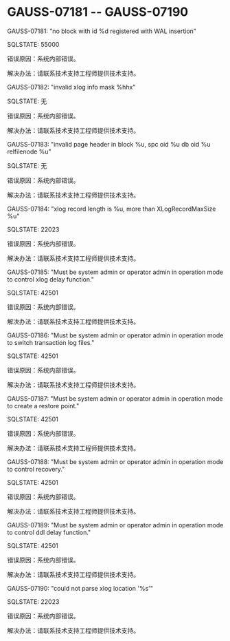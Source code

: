 # GAUSS-07181 -- GAUSS-07190

GAUSS-07181: "no block with id %d registered with WAL insertion"

SQLSTATE: 55000

错误原因：系统内部错误。

解决办法：请联系技术支持工程师提供技术支持。

GAUSS-07182: "invalid xlog info mask %hhx"

SQLSTATE: 无

错误原因：系统内部错误。

解决办法：请联系技术支持工程师提供技术支持。

GAUSS-07183: "invalid page header in block %u, spc oid %u db oid %u relfilenode %u"

SQLSTATE: 无

错误原因：系统内部错误。

解决办法：请联系技术支持工程师提供技术支持。

GAUSS-07184: "xlog record length is %u, more than XLogRecordMaxSize %u"

SQLSTATE: 22023

错误原因：系统内部错误。

解决办法：请联系技术支持工程师提供技术支持。

GAUSS-07185: "Must be system admin or operator admin in operation mode to control xlog delay function."

SQLSTATE: 42501

错误原因：系统内部错误。

解决办法：请联系技术支持工程师提供技术支持。

GAUSS-07186: "Must be system admin or operator admin in operation mode to switch transaction log files."

SQLSTATE: 42501

错误原因：系统内部错误。

解决办法：请联系技术支持工程师提供技术支持。

GAUSS-07187: "Must be system admin or operator admin in operation mode to create a restore point."

SQLSTATE: 42501

错误原因：系统内部错误。

解决办法：请联系技术支持工程师提供技术支持。

GAUSS-07188: "Must be system admin or operator admin in operation mode to control recovery."

SQLSTATE: 42501

错误原因：系统内部错误。

解决办法：请联系技术支持工程师提供技术支持。

GAUSS-07189: "Must be system admin or operator admin in operation mode to control ddl delay function."

SQLSTATE: 42501

错误原因：系统内部错误。

解决办法：请联系技术支持工程师提供技术支持。

GAUSS-07190: "could not parse xlog location '%s'"

SQLSTATE: 22023

错误原因：系统内部错误。

解决办法：请联系技术支持工程师提供技术支持。
